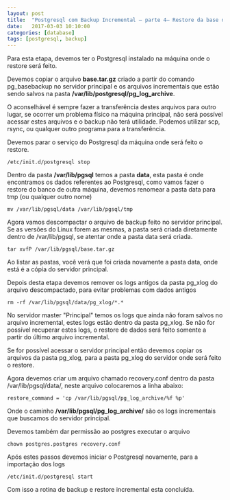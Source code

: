 ```yaml
---
layout: post
title:  "Postgresql com Backup Incremental — parte 4— Restore da base de dados"
date:   2017-03-03 10:10:00
categories: [database]
tags: [postgresql, backup]
---
```


Para esta etapa, devemos ter o Postgresql instalado na máquina onde o restore será feito.

Devemos copiar o arquivo **base.tar.gz** criado a partir do comando pg_basebackup no servidor principal e os arquivos incrementais que estão sendo salvos na pasta **/var/lib/postgresql/pg_log_archive**.

O aconselhável é sempre fazer a transferência destes arquivos para outro lugar, se ocorrer um problema físico na máquina principal, não será possível acessar estes arquivos e o backup não terá utilidade. Podemos utilizar scp, rsync, ou qualquer outro programa para a transferência.

Devemos parar o serviço do Postgresql da máquina onde será feito o restore.

```
/etc/init.d/postgresql stop
```

Dentro da pasta **/var/lib/pgsql** temos a pasta **data**, esta pasta é onde encontramos os dados referentes ao Postgresql, como vamos fazer o restore do banco de outra máquina, devemos renomear a pasta data para tmp (ou qualquer outro nome)

```
mv /var/lib/pgsql/data /var/lib/pgsql/tmp
```

Agora vamos descompactar o arquivo de backup feito no servidor principal. Se as versões do Linux forem as mesmas, a pasta será criada diretamente dentro de /var/lib/pgsql, se atentar onde a pasta data será criada.

```
tar xvfP /var/lib/pgsql/base.tar.gz
```

Ao listar as pastas, você verá que foi criada novamente a pasta data, onde está é a cópia do servidor principal.

Depois desta etapa devemos remover os logs antigos da pasta pg_xlog do arquivo descompactado, para evitar problemas com dados antigos

```
rm -rf /var/lib/pgsql/data/pg_xlog/*.*
```

No servidor master "Principal" temos os logs que ainda não foram salvos no arquivo incremental, estes logs estão dentro da pasta pg_xlog. Se não for possível recuperar estes logs, o restore de dados será feito somente a partir do último arquivo incremental.

Se for possível acessar o servidor principal então devemos copiar os arquivos da pasta pg_xlog, para a pasta pg_xlog do servidor onde será feito o restore.

Agora devemos criar um arquivo chamado recovery.conf dentro da pasta /var/lib/pgsql/data/, neste arquivo colocaremos a linha abaixo:

```
restore_command = 'cp /var/lib/pgsql/pg_log_archive/%f %p'
```

Onde o caminho **/var/lib/pgsql/pg_log_archive/** são os logs incrementais que buscamos do servidor principal.

Devemos também dar permissão ao postgres executar o arquivo

```
chown postgres.postgres recovery.conf
```

Após estes passos devemos iniciar o Postgresql novamente, para a importação dos logs

```
/etc/init.d/postgresql start
```

Com isso a rotina de backup e restore incremental esta concluída.